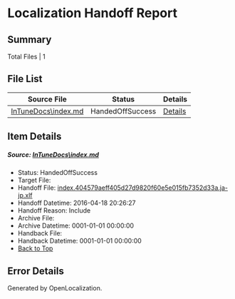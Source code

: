 # <a name='report-top'></a> Localization Handoff Report

## Summary
 Total Files | 1

## File List
 Source File | Status | Details 
 ----------- | ------ | ------- 
 [InTuneDocs\index.md](https://github.com/Microsoft/IntuneDocs-pr/blob/cdc9a3e627ff0762b5186d4c521e2128726db7e0/InTuneDocs/index.md) | HandedOffSuccess | [Details](#b0a9918ad5bce64aa8f8e5226a3fe0d9e36a1e09677)

## Item Details
##### <a name='b0a9918ad5bce64aa8f8e5226a3fe0d9e36a1e09677'></a> Source: [InTuneDocs\index.md](https://github.com/Microsoft/IntuneDocs-pr/blob/cdc9a3e627ff0762b5186d4c521e2128726db7e0/InTuneDocs/index.md)
* Status: HandedOffSuccess
* Target File: 
* Handoff File: [index.404579aeff405d27d9820f60e5e015fb7352d33a.ja-jp.xlf](https://github.com/Microsoft/EM.handoff/blob/48835c946b5f6a22389441d5658202ada4725c86/ol-handoff/Microsoft/IntuneDocs-pr.ja-jp/master/index.404579aeff405d27d9820f60e5e015fb7352d33a.ja-jp.xlf)
* Handoff Datetime: 2016-04-18 20:26:27
* Handoff Reason: Include
* Archive File: 
* Archive Datetime: 0001-01-01 00:00:00
* Handback File: 
* Handback Datetime: 0001-01-01 00:00:00
* [Back to Top](#report-top)


## Error Details

Generated by OpenLocalization.
